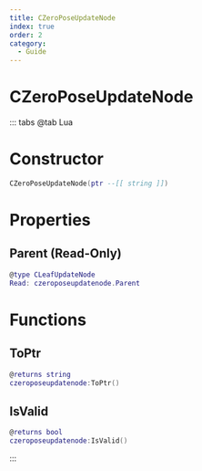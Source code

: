 ```yaml
---
title: CZeroPoseUpdateNode
index: true
order: 2
category:
  - Guide
---
```


# CZeroPoseUpdateNode

::: tabs
@tab Lua
# Constructor
```lua
CZeroPoseUpdateNode(ptr --[[ string ]])
```
# Properties
## Parent (Read-Only)
```lua
@type CLeafUpdateNode
Read: czeroposeupdatenode.Parent
```
# Functions
## ToPtr
```lua
@returns string
czeroposeupdatenode:ToPtr()
```
## IsValid
```lua
@returns bool
czeroposeupdatenode:IsValid()
```

:::